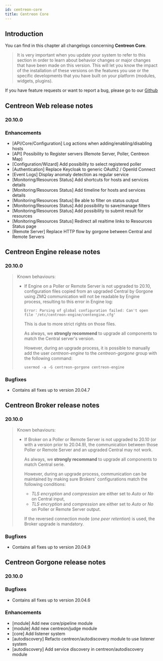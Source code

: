 ```yaml
---
id: centreon-core
title: Centreon Core
---
```


## Introduction

You can find in this chapter all changelogs concerning **Centreon Core**.

> It is very important when you update your system to refer to this section in
> order to learn about behavior changes or major changes that have been made on
> this version. This will let you know the impact of the installation of these
> versions on the features you use or the specific developments that you have
> built on your platform (modules, widgets, plugins).

If you have feature requests or want to report a bug, please go to our
[Github](https://github.com/centreon/centreon/issues/new/choose)

## Centreon Web release notes

### 20.10.0

### Enhancements

- [API/Core/Configuration] Log actions when adding/enabling/disabling hosts
- [API] Possibility to Register servers (Remote Server, Poller, Centreon Map)
- [Configuration/Wizard] Add possibility to select registered poller
- [Authentication] Replace Keycloak to generic OAuth2 / OpenId Connect
- [Event Logs] Display anomaly detection as regular service
- [Monitoring/Resources Status] Add shortcuts for hosts and services details
- [Monitoring/Resources Status] Add timeline for hosts and services details
- [Monitoring/Resources Status] Be able to filter on status output
- [Monitoring/Resources Status] Add possibility to save/manage filters
- [Monitoring/Resources Status] Add possibility to submit result for resources
- [Monitoring/Resources Status] Redirect all realtime links to Resources Status page
- [Remote Server] Replace HTTP flow by gorgone between Central and Remote Servers

## Centreon Engine release notes

### 20.10.0

> Known behaviours:
>
>   - If Engine on a Poller or Remote Server is not upgraded to 20.10,
>     configuration files copied from an upgraded Central by Gorgone using ZMQ
>     communication will not be readable by Engine process, resulting to this
>     error in Engine log:
>
>     ```text
>     Error: Parsing of global configuration failed: Can't open file '/etc/centreon-engine/centengine.cfg'
>     ```
>
>     This is due to more strict rights on those files.
>
>     As always, we **strongly recommend** to upgrade all components to
>     match the Central server's version.
>
>     However, during an upgrade process, it is possible to manually
>     add the user *centreon-engine* to the *centreon-gorgone* group with
>     the following command:
>
>     ```shell
>     usermod -a -G centreon-gorgone centreon-engine
>     ```

### Bugfixes

- Contains all fixes up to version 20.04.7

## Centreon Broker release notes

### 20.10.0

> Known behaviours:
>
>   - If Broker on a Poller or Remote Server is not upgraded to 20.10
>     (or with a version prior to 20.04.9), the communication between those
>     Poller or Remote Server and an upgraded Central may not work.
>
>     As always, we **strongly recommand** to upgrade all components to match
>     Central serie.
>
>     However, during an upgrade process, communication can be maintained
>     by making sure Brokers' configurations match the following conditions:
>
>       - *TLS encryption* and *compression* are either set to
>         *Auto* or *No* on Central input,
>       - *TLS encryption* and *compression* are either set to
>         *Auto* or *No* on Poller or Remote Server output.
>
>     If the reversed connection mode (*one peer retention*) is used,
>     the Broker upgrade is mandatory.

### Bugfixes

- Contains all fixes up to version 20.04.9

## Centreon Gorgone release notes

### 20.10.0

### Bugfixes

- Contains all fixes up to version 20.04.6

### Enhancements

- [module] Add new core/pipeline module
- [module] Add new centreon/judge module
- [core] Add listener system
- [autodiscovery] Refacto centreon/autodiscovery module to use listener system
- [autodiscovery] Add service discovery in centreon/autodiscovery module
